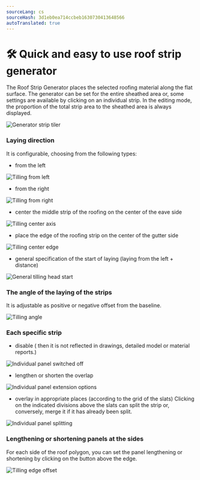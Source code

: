 ```yaml
---
sourceLang: cs
sourceHash: 3d1eb0ea714ccbeb1630730413648566
autoTranslated: true
---
```


# 🛠️ Quick and easy to use roof strip generator

The Roof Strip Generator places the selected roofing material along the flat surface. The generator can be set for the entire sheathed area or, some settings are available by clicking on an individual strip. In the editing mode, the proportion of the total strip area to the sheathed area is always displayed.

![Generator strip tiler](img\generatorStripTiler.png)

### Laying direction

It is configurable, choosing from the following types:

- from the left

![Tilling from left](img\tillingFromLeft.png)

- from the right

![Tilling from right](img\tillingFromRight.png)

- center the middle strip of the roofing on the center of the eave side

![Tilling center axis](img\tillingCenterAxis.png)

- place the edge of the roofing strip on the center of the gutter side

![Tilling center edge](img\tillingCenterEdge.png)

- general specification of the start of laying (laying from the left + distance)

![General tilling head start](img\generalTillingHeadStart.png)

### The angle of the laying of the strips

It is adjustable as positive or negative offset from the baseline.

![Tilling angle](img\tillingAngle.png)

### Each specific strip
- disable ( then it is not reflected in drawings, detailed model or material reports.)

![Individual panel switched off](img\individualPanelSwitchedOff.png)

- lengthen or shorten the overlap

![Individual panel extension options](img\individualPanelExtensionOptions.png)

- overlay in appropriate places (according to the grid of the slats) Clicking on the indicated divisions above the slats can split the strip or, conversely, merge it if it has already been split.

![Individual panel splitting](img\individualPanelSplitting.png)

### Lengthening or shortening panels at the sides

For each side of the roof polygon, you can set the panel lengthening or shortening by clicking on the button above the edge.

![Tilling edge offset](img\tillingEdgeOffset.png)